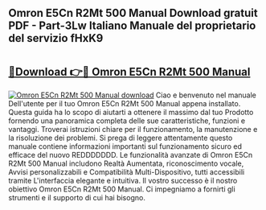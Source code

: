 ## Omron E5Cn R2Mt 500 Manual Download gratuit PDF - Part-3Lw Italiano Manuale del proprietario del servizio fHxK9

# <h2><a href="http://dfcgi2.blite.top/?on=Omron+E5Cn+R2Mt+500+Manual">🔗Download 👉🔴 Omron E5Cn R2Mt 500 Manual</a></h2>

[![Omron E5Cn R2Mt 500 Manual download](https://i.imgur.com/lujVjoI.png)](http://dfcgi2.blite.top/?on=Omron+E5Cn+R2Mt+500+Manual)
Ciao e benvenuto nel manuale Dell'utente per il tuo Omron E5Cn R2Mt 500 Manual appena installato. Questa guida ha lo scopo di aiutarti a ottenere il massimo dal tuo Prodotto fornendo una panoramica completa delle sue caratteristiche, funzioni e vantaggi. Troverai istruzioni chiare per il funzionamento, la manutenzione e la risoluzione dei problemi. Si prega di leggere attentamente questo manuale contiene informazioni importanti sul funzionamento sicuro ed efficace del nuovo REDDDDDDD. Le funzionalità avanzate di Omron E5Cn R2Mt 500 Manual includono Realtà Aumentata, riconoscimento vocale, Avvisi personalizzabili e Compatibilità Multi-Dispositivo, tutti accessibili tramite L'interfaccia elegante e intuitiva. Il vostro successo è il nostro obiettivo Omron E5Cn R2Mt 500 Manual. Ci impegniamo a fornirti gli strumenti e il supporto di cui hai bisogno.
